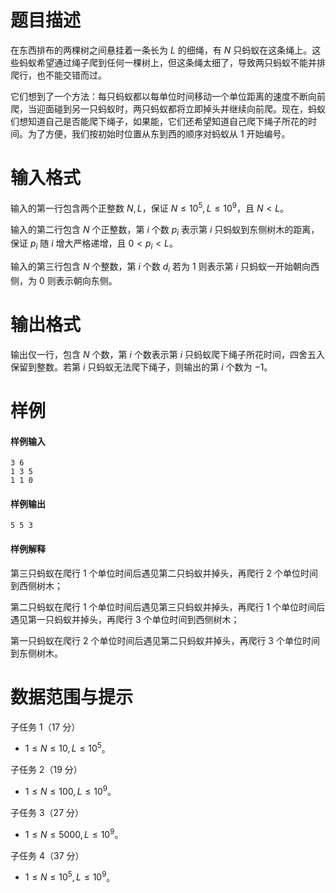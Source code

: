 
# 题目描述

在东西排布的两棵树之间悬挂着一条长为 $L$ 的细绳，有 $N$ 只蚂蚁在这条绳上。这些蚂蚁希望通过绳子爬到任何一棵树上，但这条绳太细了，导致两只蚂蚁不能并排爬行，也不能交错而过。

它们想到了一个方法：每只蚂蚁都以每单位时间移动一个单位距离的速度不断向前爬，当迎面碰到另一只蚂蚁时，两只蚂蚁都将立即掉头并继续向前爬。现在，蚂蚁们想知道自己是否能爬下绳子，如果能，它们还希望知道自己爬下绳子所花的时间。为了方便，我们按初始时位置从东到西的顺序对蚂蚁从 $1$ 开始编号。

# 输入格式

输入的第一行包含两个正整数 $N, L$，保证 $N\le 10^5, L\le 10^9$，且 $N<L$。

输入的第二行包含 $N$ 个正整数，第 $i$ 个数 $p_i$ 表示第 $i$ 只蚂蚁到东侧树木的距离，保证 $p_i$ 随 $i$ 增大严格递增，且 $0<p_i<L$。

输入的第三行包含 $N$ 个整数，第 $i$ 个数 $d_i$ 若为 $1$ 则表示第 $i$ 只蚂蚁一开始朝向西侧，为 $0$ 则表示朝向东侧。

# 输出格式

输出仅一行，包含 $N$ 个数，第 $i$ 个数表示第 $i$ 只蚂蚁爬下绳子所花时间，四舍五入保留到整数。若第 $i$ 只蚂蚁无法爬下绳子，则输出的第 $i$ 个数为 $-1$。

# 样例

#### 样例输入

```plain
3 6
1 3 5
1 1 0
```

#### 样例输出

```plain
5 5 3
```

#### 样例解释

第三只蚂蚁在爬行 $1$ 个单位时间后遇见第二只蚂蚁并掉头，再爬行 $2$ 个单位时间到西侧树木；

第二只蚂蚁在爬行 $1$ 个单位时间后遇见第三只蚂蚁并掉头，再爬行 $1$ 个单位时间后遇见第一只蚂蚁并掉头，再爬行 $3$ 个单位时间到西侧树木；

第一只蚂蚁在爬行 $2$ 个单位时间后遇见第二只蚂蚁并掉头，再爬行 $3$ 个单位时间到东侧树木。


# 数据范围与提示

子任务 $1$（$17$ 分）
- $1\le N\le 10, L\le 10^5$。

子任务 $2$（$19$ 分）
- $1\le N\le 100, L\le 10^9$。

子任务 $3$（$27$ 分）
- $1\le N\le 5000, L\le 10^9$。

子任务 $4$（$37$ 分）
- $1\le N\le 10^5, L\le 10^9$。


